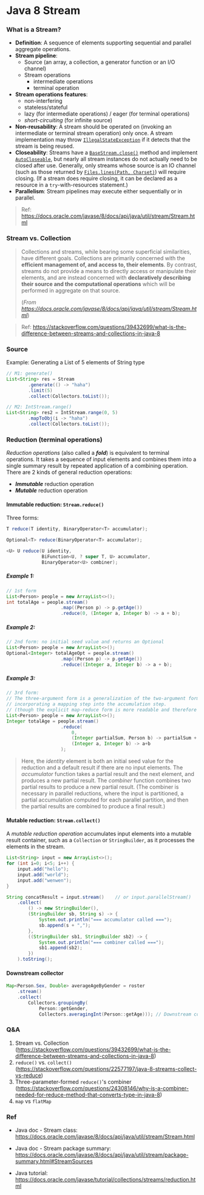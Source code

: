 # Java 8 Stream



### What is a Stream? 

* **Definition**: A sequence of elements supporting sequential and parallel aggregate operations.
* **Stream pipeline**:
  * Source (an array, a collection, a generator function or an I/O channel)
  * Stream operations
    * intermediate operations
    * terminal operation
* **Stream operations features**: 
  * non-interfering
  * stateless/stateful
  * lazy (for intermediate operations) / eager (for terminal operations)
  * *short-circuiting* (for infinite source)
* **Non-reusability**: A stream should be operated on (invoking an intermediate or terminal stream operation) only once. A stream implementation may throw [`IllegalStateException`](https://docs.oracle.com/javase/8/docs/api/java/lang/IllegalStateException.html) if it detects that the stream is being reused.
* **Closeability**: Streams have a [`BaseStream.close()`](https://docs.oracle.com/javase/8/docs/api/java/util/stream/BaseStream.html#close--) method and implement [`AutoCloseable`](https://docs.oracle.com/javase/8/docs/api/java/lang/AutoCloseable.html), but nearly all stream instances do not actually need to be closed after use. Generally, only streams whose source is an IO channel (such as those returned by [`Files.lines(Path, Charset)`](https://docs.oracle.com/javase/8/docs/api/java/nio/file/Files.html#lines-java.nio.file.Path-java.nio.charset.Charset-)) will require closing. (If a stream does require closing, it can be declared as a resource in a `try`-with-resources statement.)
* **Parallelism**: Stream pipelines may execute either sequentially or in parallel.

> Ref: https://docs.oracle.com/javase/8/docs/api/java/util/stream/Stream.html



### Stream vs. Collection

> Collections and streams, while bearing some superficial similarities, have different goals. Collections are primarily concerned with the **efficient management of, and access to, their elements**. By contrast, streams do not provide a means to directly access or manipulate their elements, and are instead concerned with **declaratively describing their source and the computational operations** which will be performed in aggregate on that source.
>
> (*From https://docs.oracle.com/javase/8/docs/api/java/util/stream/Stream.html*)



> Ref: https://stackoverflow.com/questions/39432699/what-is-the-difference-between-streams-and-collections-in-java-8



### Source

Example: Generating a List of 5 elements of String type

```java
// M1: generate()
List<String> res = Stream
        .generate(() -> "haha")
        .limit(5)
        .collect(Collectors.toList());

// M2: IntStream.range()
List<String> res2 = IntStream.range(0, 5)
        .mapToObj(i -> "haha")
        .collect(Collectors.toList());
```





### Reduction (terminal operations)

*Reduction operations* (also called a ***fold***) is equivalent to terminal operations. It takes a sequence of input elements and combines them into a single summary result by repeated application of a combining operation. There are 2 kinds of general reduction operations:

* ***Immutable*** reduction operation
* ***Mutable*** reduction operation



#### Immutable reduction: `Stream.reduce()`

Three forms:

```java
T reduce(T identity, BinaryOperator<T> accumulator);
```

```java
Optional<T> reduce(BinaryOperator<T> accumulator);
```

```java
<U> U reduce(U identity,
             BiFunction<U, ? super T, U> accumulator,
             BinaryOperator<U> combiner);
```



##### Example 1:

```java
// 1st form
List<Person> people = new ArrayList<>();
int totalAge = people.stream()
                    .map((Person p) -> p.getAge())
                    .reduce(0, (Integer a, Integer b) -> a + b);

```

##### Example 2:

```java
// 2nd form: no initial seed value and returns an Optional
List<Person> people = new ArrayList<>();
Optional<Integer> totalAgeOpt = people.stream()
                    .map((Person p) -> p.getAge())
                    .reduce((Integer a, Integer b) -> a + b);
```

##### Example 3:

```java
// 3rd form: 
// The three-argument form is a generalization of the two-argument form, 
// incorporating a mapping step into the accumulation step.
// (though the explicit map-reduce form is more readable and therefore should usually be preferred)
List<Person> people = new ArrayList<>();
Integer totalAge = people.stream()
                    .reduce(
                        0, 
                        (Integer partialSum, Person b) -> partialSum + b.getAge(), 
                        (Integer a, Integer b) -> a+b
                    );
```

> Here, the *identity* element is both an initial seed value for the reduction and a default result if there are no input elements. The *accumulator* function takes a partial result and the next element, and produces a new partial result. The *combiner* function combines two partial results to produce a new partial result. (The combiner is necessary in parallel reductions, where the input is partitioned, a partial accumulation computed for each parallel partition, and then the partial results are combined to produce a final result.)





#### Mutable reduction: `Stream.collect()`

A *mutable reduction operation* accumulates input elements into a mutable result container, such as a `Collection` or `StringBuilder`, as it processes the elements in the stream.

```java
List<String> input = new ArrayList<>();
for (int i=0; i<5; i++) {
    input.add("hello");
    input.add("world");
    input.add("wenwen");
}

String concatResult = input.stream()	// or input.parallelStream()
    .collect(
        () -> new StringBuilder(),
        (StringBuilder sb, String s) -> {
            System.out.println("=== accumulator called ===");
            sb.append(s + ",");
        },
        ((StringBuilder sb1, StringBuilder sb2) -> {
            System.out.println("=== combiner called ===");
            sb1.append(sb2);
        })
    ).toString();
```



#### Downstream collector

```java
Map<Person.Sex, Double> averageAgeByGender = roster
    .stream()
    .collect(
        Collectors.groupingBy(
            Person::getGender,                      
            Collectors.averagingInt(Person::getAge))); // Downstream collector (Similar to `HAVING` keyword in SQL)
```



### Q&A

1. Stream vs. Collection (https://stackoverflow.com/questions/39432699/what-is-the-difference-between-streams-and-collections-in-java-8)
2. `reduce()` vs. `collect()` (https://stackoverflow.com/questions/22577197/java-8-streams-collect-vs-reduce)
3. Three-parameter-formed `reduce()`'s combiner (https://stackoverflow.com/questions/24308146/why-is-a-combiner-needed-for-reduce-method-that-converts-type-in-java-8)
4. `map` vs `flatMap`



### Ref

* Java doc - Stream class: https://docs.oracle.com/javase/8/docs/api/java/util/stream/Stream.html
* Java doc - Stream package summary: https://docs.oracle.com/javase/8/docs/api/java/util/stream/package-summary.html#StreamSources

* Java tutorial: https://docs.oracle.com/javase/tutorial/collections/streams/reduction.html